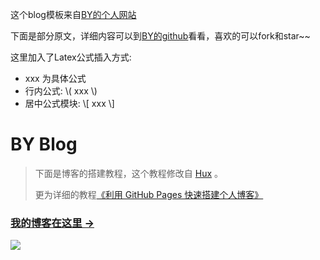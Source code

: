 这个blog模板来自[BY的个人网站](http://qiubaiying.github.io)

下面是部分原文，详细内容可以到[BY的github](https://github.com/qiubaiying/qiubaiying.github.io)看看，喜欢的可以fork和star~~

这里加入了Latex公式插入方式:
- xxx 为具体公式
- 行内公式: \\( xxx \\)
- 居中公式模块: \\[ xxx \\]

# BY Blog

> 下面是博客的搭建教程，这个教程修改自 [Hux](https://github.com/Huxpro/huxpro.github.io) 。
> 
> 更为详细的教程[《利用 GitHub Pages 快速搭建个人博客》](http://www.jianshu.com/p/e68fba58f75c)
> 
### [我的博客在这里 &rarr;](http://qiubaiying.github.io)

![](https://raw.githubusercontent.com/qiubaiying/qiubaiying.github.io/master/img/readme-home.png)


